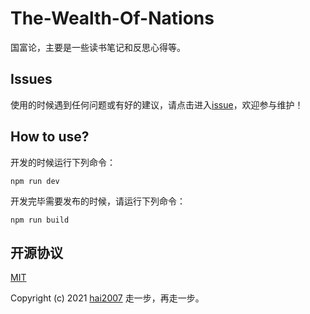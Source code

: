 # The-Wealth-Of-Nations
国富论，主要是一些读书笔记和反思心得等。


## Issues
使用的时候遇到任何问题或有好的建议，请点击进入[issue](https://github.com/knowpedia/The-Wealth-Of-Nations/issues)，欢迎参与维护！

## How to use?

开发的时候运行下列命令：

```
npm run dev
```

开发完毕需要发布的时候，请运行下列命令：

```
npm run build
```

开源协议
---------------------------------------
[MIT](https://github.com/knowpedia/The-Wealth-Of-Nations/blob/master/LICENSE)

Copyright (c) 2021 [hai2007](https://hai2007.gitee.io/sweethome/) 走一步，再走一步。
